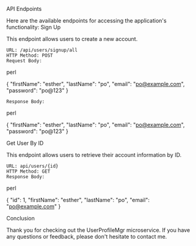 API Endpoints

Here are the available endpoints for accessing the application's functionality:
Sign Up

This endpoint allows users to create a new account.

    URL: /api/users/signup/all
    HTTP Method: POST
    Request Body:

perl

{
    "firstName": "esther",
    "lastName": "po",
    "email": "po@example.com",
    "password": "po@123"
}

    Response Body:

perl

{
    "firstName": "esther",
    "lastName": "po",
    "email": "po@example.com",
    "password": "po@123"
}

Get User By ID

This endpoint allows users to retrieve their account information by ID.

    URL: api/users/{id}
    HTTP Method: GET
    Response Body:

perl

{
    "id": 1,
    "firstName": "esther",
    "lastName": "po",
    "email": "po@example.com"
}



Conclusion

Thank you for checking out the UserProfileMgr microservice. If you have any questions or feedback, please don't hesitate to contact me.
